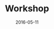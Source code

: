 ---
title:  Workshop
date: 2016-05-11
end_date: 2016-05-11
instructors:
- Marian L. Schmidt
helpers:
- Jackie Cohen, Arthur Endsley, Akima George
site: https://UMSWC.github.io/2016-05-11-RMarkdown
etherpad: http://pad.software-carpentry.org/2016-05-11-RMarkdown
eventbrite: 25175556768
material: 
audience: 
---